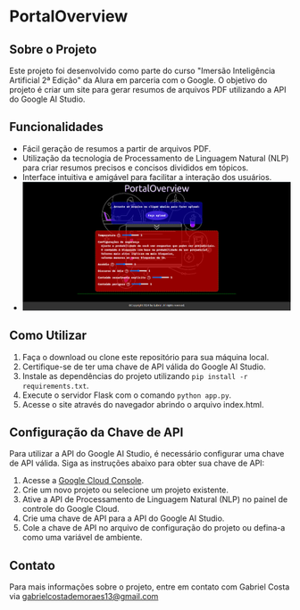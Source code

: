 # PortalOverview

## Sobre o Projeto

Este projeto foi desenvolvido como parte do curso "Imersão Inteligência Artificial 2ª Edição" da Alura em parceria com o Google. O objetivo do projeto é criar um site para gerar resumos de arquivos PDF utilizando a API do Google AI Studio.

## Funcionalidades

- Fácil geração de resumos a partir de arquivos PDF.
- Utilização da tecnologia de Processamento de Linguagem Natural (NLP) para criar resumos precisos e concisos divididos em tópicos.
- Interface intuitiva e amigável para facilitar a interação dos usuários.
- <img src="homePortalOverView.png" alt="img">



## Como Utilizar

1. Faça o download ou clone este repositório para sua máquina local.
2. Certifique-se de ter uma chave de API válida do Google AI Studio.
3. Instale as dependências do projeto utilizando `pip install -r requirements.txt`.
4. Execute o servidor Flask com o comando `python app.py`.
5. Acesse o site através do navegador abrindo o arquivo index.html.

## Configuração da Chave de API

Para utilizar a API do Google AI Studio, é necessário configurar uma chave de API válida. Siga as instruções abaixo para obter sua chave de API:

1. Acesse a [Google Cloud Console](https://console.cloud.google.com/).
2. Crie um novo projeto ou selecione um projeto existente.
3. Ative a API de Processamento de Linguagem Natural (NLP) no painel de controle do Google Cloud.
4. Crie uma chave de API para a API do Google AI Studio.
5. Cole a chave de API no arquivo de configuração do projeto ou defina-a como uma variável de ambiente.
   
## Contato

Para mais informações sobre o projeto, entre em contato com Gabriel Costa via gabrielcostademoraes13@gmail.com
